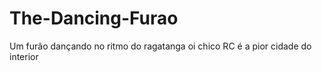 # The-Dancing-Furao
Um furão dançando no ritmo do ragatanga 
oi chico
RC é a pior cidade do interior
